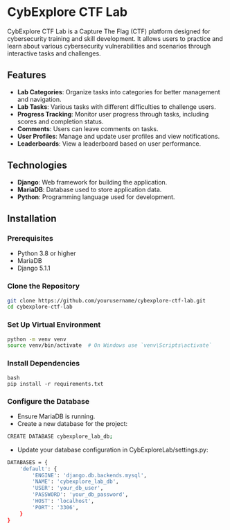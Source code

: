 # CybExplore CTF Lab

CybExplore CTF Lab is a Capture The Flag (CTF) platform designed for cybersecurity training and skill development. It allows users to practice and learn about various cybersecurity vulnerabilities and scenarios through interactive tasks and challenges.

## Features

- **Lab Categories**: Organize tasks into categories for better management and navigation.
- **Lab Tasks**: Various tasks with different difficulties to challenge users.
- **Progress Tracking**: Monitor user progress through tasks, including scores and completion status.
- **Comments**: Users can leave comments on tasks.
- **User Profiles**: Manage and update user profiles and view notifications.
- **Leaderboards**: View a leaderboard based on user performance.

## Technologies

- **Django**: Web framework for building the application.
- **MariaDB**: Database used to store application data.
- **Python**: Programming language used for development.

## Installation

### Prerequisites

- Python 3.8 or higher
- MariaDB
- Django 5.1.1

### Clone the Repository

```bash
git clone https://github.com/yourusername/cybexplore-ctf-lab.git
cd cybexplore-ctf-lab
```
### Set Up Virtual Environment

```bash
python -m venv venv
source venv/bin/activate  # On Windows use `venv\Scripts\activate`
```
### Install Dependencies
```
bash
pip install -r requirements.txt
```

### Configure the Database
- Ensure MariaDB is running.
- Create a new database for the project:
```bash
CREATE DATABASE cybexplore_lab_db;
```
- Update your database configuration in CybExploreLab/settings.py:
```bash
DATABASES = {
    'default': {
        'ENGINE': 'django.db.backends.mysql',
        'NAME': 'cybexplore_lab_db',
        'USER': 'your_db_user',
        'PASSWORD': 'your_db_password',
        'HOST': 'localhost',
        'PORT': '3306',
    }
}
```